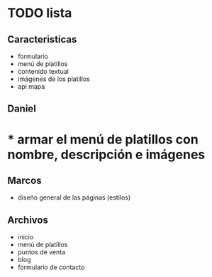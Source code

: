 # TODO lista

## Caracteristicas
* formulario
* menú de platillos
* contenido textual
* imágenes de los platillos
* api mapa

## Daniel
# * armar el menú de platillos con nombre, descripción e imágenes

## Marcos
* diseño general de las páginas (estilos)

## Archivos
* inicio
* menú de platillos
* puntos de venta
* blog
* formulario de contacto

